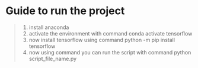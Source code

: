 # Guide to run the project
> 1. install anaconda
> 2. activate the environment with command conda activate tensorflow
> 3. now install tensorflow using command python -m pip install tensorflow
> 4. now using command you can run the script with command python script_file_name.py

